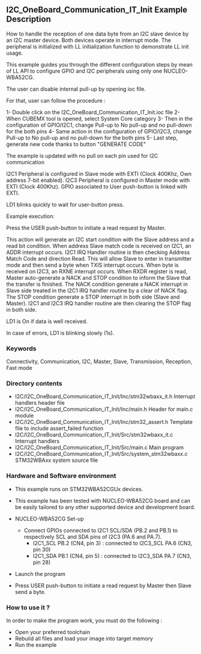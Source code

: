 ## <b>I2C_OneBoard_Communication_IT_Init Example Description</b>

How to handle the reception of one data byte from an I2C slave device
by an I2C master device. Both devices operate in interrupt mode. The peripheral is initialized
with LL initialization function to demonstrate LL init usage.

This example guides you through the different configuration steps by mean of LL API
to configure GPIO and I2C peripherals using only one NUCLEO-WBA52CG.

The user can disable internal pull-up by opening ioc file.

For that, user can follow the procedure :

1- Double click on the I2C_OneBoard_Communication_IT_Init.ioc file
2- When CUBEMX tool is opened, select System Core category
3- Then in the configuration of GPIO/I2C1, change Pull-up to No pull-up and no pull-down for the both pins
4- Same action in the configuration of GPIO/I2C3, change Pull-up to No pull-up and no pull-down for the both pins
5- Last step, generate new code thanks to button "GENERATE CODE"

The example is updated with no pull on each pin used for I2C communication

I2C1 Peripheral is configured in Slave mode with EXTI (Clock 400Khz, Own address 7-bit enabled).
I2C3 Peripheral is configured in Master mode with EXTI (Clock 400Khz).
GPIO associated to User push-button is linked with EXTI.

LD1 blinks quickly to wait for user-button press.

Example execution:

Press the USER push-button to initiate a read request by Master.

This action will generate an I2C start condition with the Slave address and a read bit condition. 
When address Slave match code is received on I2C1, an ADDR interrupt occurs. 
I2C1 IRQ Handler routine is then checking Address Match Code and direction Read. 
This will allow Slave to enter in transmitter mode and then send a byte when TXIS interrupt occurs. 
When byte is received on I2C3, an RXNE interrupt occurs. 
When RXDR register is read, Master auto-generate a NACK and STOP condition 
to inform the Slave that the transfer is finished. 
The NACK condition generate a NACK interrupt in Slave side treated in the I2C1 IRQ handler routine by a clear of NACK flag. 
The STOP condition generate a STOP interrupt in both side (Slave and Master). I2C1 and I2C3 IRQ handler routine are then
clearing the STOP flag in both side.

LD1 is On if data is well received.

In case of errors, LD1 is blinking slowly (1s).

### <b>Keywords</b>

Connectivity, Communication, I2C, Master, Slave, Transmission, Reception, Fast mode


### <b>Directory contents</b>

  - I2C/I2C_OneBoard_Communication_IT_Init/Inc/stm32wbaxx_it.h         Interrupt handlers header file
  - I2C/I2C_OneBoard_Communication_IT_Init/Inc/main.h                  Header for main.c module
  - I2C/I2C_OneBoard_Communication_IT_Init/Inc/stm32_assert.h          Template file to include assert_failed function
  - I2C/I2C_OneBoard_Communication_IT_Init/Src/stm32wbaxx_it.c         Interrupt handlers
  - I2C/I2C_OneBoard_Communication_IT_Init/Src/main.c                  Main program
  - I2C/I2C_OneBoard_Communication_IT_Init/Src/system_stm32wbaxx.c     STM32WBAxx system source file

### <b>Hardware and Software environment</b>

  - This example runs on STM32WBA52CGUx devices.

  - This example has been tested with NUCLEO-WBA52CG board and can be
    easily tailored to any other supported device and development board.

  - NUCLEO-WBA52CG Set-up
    - Connect GPIOs connected to I2C1 SCL/SDA (PB.2 and PB.1)
    to respectively SCL and SDA pins of I2C3 (PA.6 and PA.7).
      - I2C1_SCL  PB.2 (CN4, pin 3) : connected to I2C3_SCL PA.6 (CN3, pin 30)
      - I2C1_SDA  PB.1 (CN4, pin 5) : connected to I2C3_SDA PA.7 (CN3, pin 28)

  - Launch the program
  - Press USER push-button to initiate a read request by Master
      then Slave send a byte.

### <b>How to use it ?</b>

In order to make the program work, you must do the following :

 - Open your preferred toolchain
 - Rebuild all files and load your image into target memory
 - Run the example

